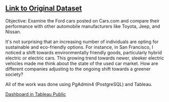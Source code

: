 ## [Link to Original Dataset](https://www.kaggle.com/datasets/andreinovikov/used-cars-dataset)

Objective: Examine the Ford cars posted on Cars.com and compare their performance with other automobile manufacturers like Toyota, Jeep, and Nissan. 

It's not surprising that an increasing number of individuals are opting for sustainable and eco-friendly options. For instance, in San Francisco, I noticed a shift towards environmentally friendly goods, particularly hybrid
electric or electric cars. This growing trend towards newer, sleeker electric vehicles made me think about the state of the used car market. How are different companies adjusting to the ongoing shift towards a greener society?

All of the work was done using PgAdmin4 (PostgreSQL) and Tableau. 

[Dashboard in Tableau Public](https://public.tableau.com/views/cars_com_Dashboard/Dashboard1?:language=en-US&publish=yes&:display_count=n&:origin=viz_share_link)

